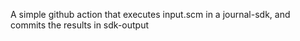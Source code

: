 A simple github action that executes input.scm in a journal-sdk, and commits the results in sdk-output
